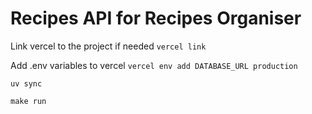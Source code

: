 # Recipes API for Recipes Organiser

Link vercel to the project if needed
`vercel link`

Add .env variables to vercel
`vercel env add DATABASE_URL production`

`uv sync`

`make run`

